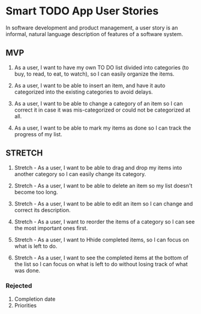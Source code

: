 # Smart TODO App User Stories

In software development and product management, a user story is an informal, natural language description of features of a software system.


## MVP

1. As a user, I want to have my own TO DO list divided into categories (to buy, to read, to eat, to watch), so I can easily organize the items.

2. As a user, I want to be able to insert an item, and have it auto categorized into the existing categories to avoid delays.

3. As a user, I want to be able to change a category of an item so I can correct it in case it was mis-categorized or could not be categorized at all.

4. As a user, I want to be able to mark my items as done so I can track the progress of my list.

## STRETCH

1. Stretch - As a user, I want to be able to drag and drop my items into another category so I can easily change its category.

2. Stretch - As a user, I want to be able to delete an item so my list doesn't become too long.

3. Stretch - As a user, I want to be able to edit an item so I can change and correct its description.

4. Stretch - As a user, I want to reorder the items of a category so I can see the most important ones first.

5. Stretch - As a user, I want to Hhide completed items, so I can focus on what is left to do.

6. Stretch - As a user,  I want to see the completed items at the bottom of the list so  I can focus on what is left to do without losing track of what was done.

### Rejected
1. Completion date
2. Priorities
